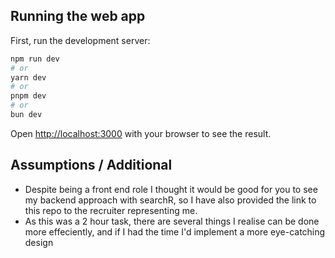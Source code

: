 ## Running the web app

First, run the development server:

```bash
npm run dev
# or
yarn dev
# or
pnpm dev
# or
bun dev
```

Open [http://localhost:3000](http://localhost:3000) with your browser to see the result.

## Assumptions / Additional

- Despite being a front end role I thought it would be good for you to see my backend approach with searchR, so I have also provided the link to this repo to the recruiter representing me.
- As this was a 2 hour task, there are several things I realise can be done more effeciently, and if I had the time I'd implement a more eye-catching design
